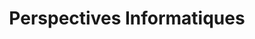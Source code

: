 ---
title: "Perspectives Informatiques"
url: /castelnau-le-lez/perspectives-informatiques/
shop: Computer
---